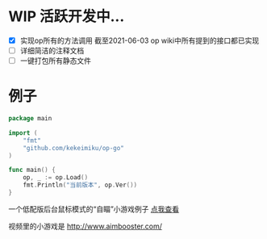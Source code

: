 # WIP 活跃开发中...

- [x] 实现op所有的方法调用 截至2021-06-03 op wiki中所有提到的接口都已实现
- [ ] 详细简洁的注释文档 
- [ ] 一键打包所有静态文件

# 例子

```go
package main

import (
	"fmt"
	"github.com/kekeimiku/op-go"
)

func main() {
	op, _ := op.Load()
	fmt.Println("当前版本", op.Ver())
}
```

一个低配版后台鼠标模式的“自瞄”小游戏例子
[点我查看](./_exampl/exampl.mp4)

视频里的小游戏是 http://www.aimbooster.com/